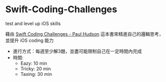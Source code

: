 # Swift-Coding-Challenges
test and level up iOS skills

藉由 [Swift Coding Challenges - Paul Hudson](https://www.hackingwithswift.com/store/swift-coding-challenges) 這本書來精進自己的邏輯思考，並提升 iOS coding 能力

- 進行方式：每週至少解3題，並盡可能限制自己在一定時間內完成
- 時間:
  - Eazy: 10 min
  - Tricky: 20 min
  - Taxing: 30 min
